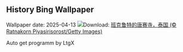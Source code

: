 ## History Bing Wallpaper
Wallpaper date: 2025-04-13
![](https://www.bing.com/th?id=OHR.ThailandPagodas_ZH-CN1143878296_UHD.jpg&w=1000)Download: [班克鲁特的唐赛寺，泰国 (© Ratnakorn Piyasirisorost/Getty Images)](https://www.bing.com/th?id=OHR.ThailandPagodas_ZH-CN1143878296_UHD.jpg)

Auto get programm by LtgX
